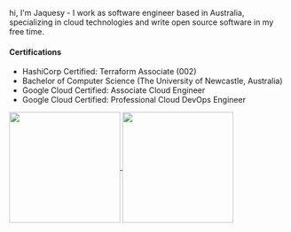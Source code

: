 hi, I'm Jaquesy - I work as software engineer based in Australia, specializing in cloud technologies and write open source software in my free time.

#### Certifications
- HashiCorp Certified: Terraform Associate (002)
- Bachelor of Computer Science (The University of Newcastle, Australia)
- Google Cloud Certified: Associate Cloud Engineer
- Google Cloud Certified: Professional Cloud DevOps Engineer

<a href="https://github.com/anuraghazra/github-readme-stats">
  <img height=200 align="center" src="https://github-readme-stats.vercel.app/api?username=passivemodding&include_all_commits=true&count_private=true&show_icons=true&hide_rank=true&theme=tokyonight" />
</a>
<a href="https://github.com/anuraghazra/convoychat">
  <img height=200 align="center" src="https://github-readme-stats.vercel.app/api/top-langs/?username=passivemodding&theme=tokyonight&layout=compact&langs_count=8&card_width=320" />
</a>
